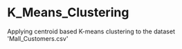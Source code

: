 # K_Means_Clustering
Applying centroid based K-means clustering to the dataset 'Mall_Customers.csv'
